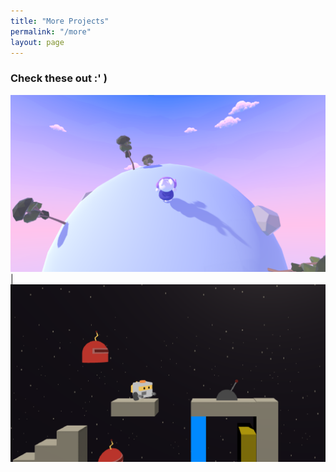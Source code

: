 ```yaml
---
title: "More Projects"
permalink: "/more"
layout: page
---
```


### <orange>Check these out :' )</orange>
  
![orbit](/assets/images/orbit.png)|![scrap](/assets/images/scrap.png)